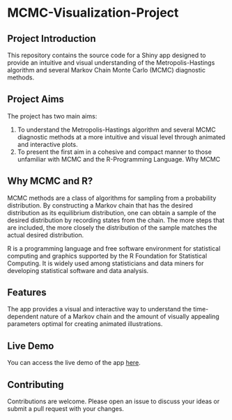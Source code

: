 # MCMC-Visualization-Project

## Project Introduction

This repository contains the source code for a Shiny app designed to provide an intuitive and visual understanding of the Metropolis-Hastings algorithm and several Markov Chain Monte Carlo (MCMC) diagnostic methods.

## Project Aims
The project has two main aims:

1. To understand the Metropolis-Hastings algorithm and several MCMC diagnostic methods at a more intuitive and visual level through animated and interactive plots.
2. To present the first aim in a cohesive and compact manner to those unfamiliar with MCMC and the R-Programming Language.
Why MCMC

## Why MCMC and R?

MCMC methods are a class of algorithms for sampling from a probability distribution. By constructing a Markov chain that has the desired distribution as its equilibrium distribution, one can obtain a sample of the desired distribution by recording states from the chain. The more steps that are included, the more closely the distribution of the sample matches the actual desired distribution.

R is a programming language and free software environment for statistical computing and graphics supported by the R Foundation for Statistical Computing. It is widely used among statisticians and data miners for developing statistical software and data analysis.

## Features
The app provides a visual and interactive way to understand the time-dependent nature of a Markov chain and the amount of visually appealing parameters optimal for creating animated illustrations.

## Live Demo
You can access the live demo of the app [here](https://franklinfuchs.shinyapps.io/MCMC_Visual_Project/).

## Contributing
Contributions are welcome. Please open an issue to discuss your ideas or submit a pull request with your changes.

